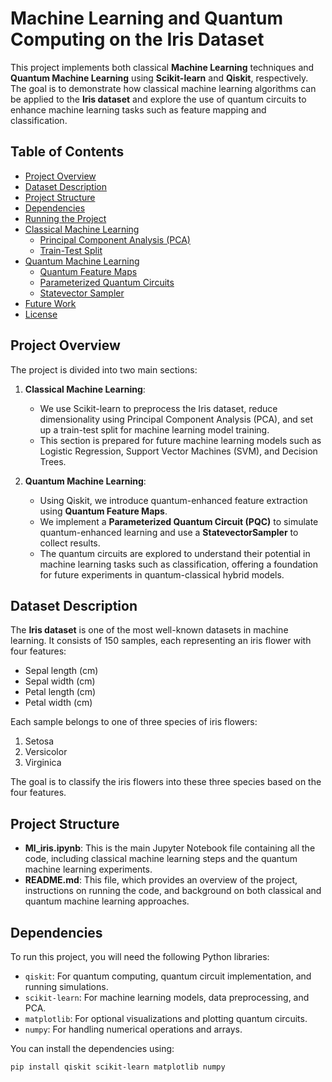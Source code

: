 # Machine Learning and Quantum Computing on the Iris Dataset

This project implements both classical **Machine Learning** techniques and **Quantum Machine Learning** using **Scikit-learn** and **Qiskit**, respectively. The goal is to demonstrate how classical machine learning algorithms can be applied to the **Iris dataset** and explore the use of quantum circuits to enhance machine learning tasks such as feature mapping and classification.

## Table of Contents

- [Project Overview](#project-overview)
- [Dataset Description](#dataset-description)
- [Project Structure](#project-structure)
- [Dependencies](#dependencies)
- [Running the Project](#running-the-project)
- [Classical Machine Learning](#classical-machine-learning)
  - [Principal Component Analysis (PCA)](#principal-component-analysis-pca)
  - [Train-Test Split](#train-test-split)
- [Quantum Machine Learning](#quantum-machine-learning)
  - [Quantum Feature Maps](#quantum-feature-maps)
  - [Parameterized Quantum Circuits](#parameterized-quantum-circuits)
  - [Statevector Sampler](#statevector-sampler)
- [Future Work](#future-work)
- [License](#license)

## Project Overview

The project is divided into two main sections:

1. **Classical Machine Learning**:
   - We use Scikit-learn to preprocess the Iris dataset, reduce dimensionality using Principal Component Analysis (PCA), and set up a train-test split for machine learning model training.
   - This section is prepared for future machine learning models such as Logistic Regression, Support Vector Machines (SVM), and Decision Trees.

2. **Quantum Machine Learning**:
   - Using Qiskit, we introduce quantum-enhanced feature extraction using **Quantum Feature Maps**.
   - We implement a **Parameterized Quantum Circuit (PQC)** to simulate quantum-enhanced learning and use a **StatevectorSampler** to collect results.
   - The quantum circuits are explored to understand their potential in machine learning tasks such as classification, offering a foundation for future experiments in quantum-classical hybrid models.

## Dataset Description

The **Iris dataset** is one of the most well-known datasets in machine learning. It consists of 150 samples, each representing an iris flower with four features:

- Sepal length (cm)
- Sepal width (cm)
- Petal length (cm)
- Petal width (cm)

Each sample belongs to one of three species of iris flowers:

1. Setosa
2. Versicolor
3. Virginica

The goal is to classify the iris flowers into these three species based on the four features.

## Project Structure

- **Ml_iris.ipynb**: This is the main Jupyter Notebook file containing all the code, including classical machine learning steps and the quantum machine learning experiments.
- **README.md**: This file, which provides an overview of the project, instructions on running the code, and background on both classical and quantum machine learning approaches.

## Dependencies

To run this project, you will need the following Python libraries:

- `qiskit`: For quantum computing, quantum circuit implementation, and running simulations.
- `scikit-learn`: For machine learning models, data preprocessing, and PCA.
- `matplotlib`: For optional visualizations and plotting quantum circuits.
- `numpy`: For handling numerical operations and arrays.

You can install the dependencies using:

```bash
pip install qiskit scikit-learn matplotlib numpy
